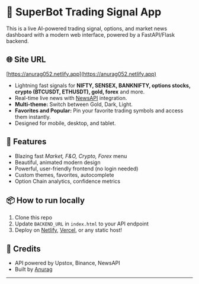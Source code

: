 # 🚀 SuperBot Trading Signal App

This is a live AI-powered trading signal, options, and market news dashboard with a modern web interface, powered by a FastAPI/Flask backend.

## 🌐 Site URL
[https://anurag052.netlify.app](https://anurag052.netlify.app)

- Lightning fast signals for **NIFTY, SENSEX, BANKNIFTY, options stocks, crypto (BTCUSDT, ETHUSDT), gold, forex** and more.
- Real-time live news with [NewsAPI](https://newsapi.org) integration.
- **Multi-theme:** Switch between Gold, Dark, Light.
- **Favorites and Popular:** Pin your favorite trading symbols and access them instantly.
- Designed for mobile, desktop, and tablet.

## 🚀 Features
- Blazing fast *Market, F&O, Crypto, Forex* menu
- Beautiful, animated modern design
- Powerful, user-friendly frontend (no login needed)
- Custom themes, favorites, autocomplete
- Option Chain analytics, confidence metrics

## 📦 How to run locally

1. Clone this repo
2. Update `BACKEND_URL` in `index.html` to your API endpoint
3. Deploy on [Netlify](https://netlify.com/), [Vercel](https://vercel.com/), or any static host!

## 🤝 Credits

- API powered by Upstox, Binance, NewsAPI
- Built by [Anurag](https://github.com/yourusername)

---
